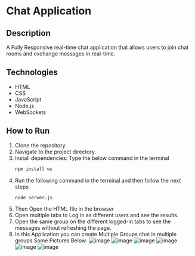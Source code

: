 # Chat Application

## Description
A Fully Responsive real-time chat application that allows users to join chat rooms and exchange messages in real-time.

## Technologies
- HTML
- CSS
- JavaScript
- Node.js
- WebSockets

## How to Run
1. Clone the repository.
2. Navigate to the project directory.
3. Install dependencies: Type the below command in the terminal 
   ```bash
   npm install ws
4. Run the following command in the terminal and then follow the next steps
   ``` bash
   node server.js

5. Then Open the HTML file in the browser
6. Open multiple tabs to Log in as different users and see the results.
7. Open the same group on the different logged-in tabs to see the messages without refreshing the page.
8. In this Application you can create Multiple Groups chat in multiple groups
Some Pictures Below:
![image](https://github.com/user-attachments/assets/f15cbb98-2a9b-45c7-a79c-2df6609763c4)
![image](https://github.com/user-attachments/assets/4bf70721-bb81-4a68-8ac2-a17130217cb5)
![image](https://github.com/user-attachments/assets/36a38ee3-b577-4c77-963c-f58190782cfc)
![image](https://github.com/user-attachments/assets/2a1fe3fb-862c-4b37-9bfd-31c056159364)
![image](https://github.com/user-attachments/assets/cdcefd9e-5a99-41e7-85bd-986b141c80d1)
![image](https://github.com/user-attachments/assets/89a8d089-9287-4dfa-b956-760b23336ec9)


